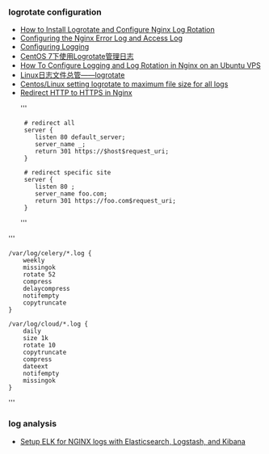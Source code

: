 

<h3> logrotate configuration </h3>
<ul>
  <li><a href="https://linoxide.com/linux-how-to/install-logrotate-configure-nginx-log-rotation/">How to Install Logrotate and Configure Nginx Log Rotation</a></li>
<li><a href="https://www.keycdn.com/support/nginx-error-log">Configuring the Nginx Error Log and Access Log</a></li>
<li><a href="https://docs.nginx.com/nginx/admin-guide/monitoring/logging/">Configuring Logging</a></li>
<li><a href="https://www.jianshu.com/p/1001b9d75e03">CentOS 7下使用Logrotate管理日志</a></li>
<li><a href="https://www.digitalocean.com/community/tutorials/how-to-configure-logging-and-log-rotation-in-nginx-on-an-ubuntu-vps">How To Configure Logging and Log Rotation in Nginx on an Ubuntu VPS</a> </li>
  <li> <a href="https://linux.cn/article-4126-1.html">Linux日志文件总管——logrotate</a></li>
  
  <li> <a href="https://stackoverflow.com/questions/20162176/centos-linux-setting-logrotate-to-maximum-file-size-for-all-logs">Centos/Linux setting logrotate to maximum file size for all logs</a></li>
  
  <li> <a href="https://serversforhackers.com/c/redirect-http-to-https-nginx"> Redirect HTTP to HTTPS in Nginx </a> </li>
  
  '''
  
     # redirect all
     server {
        listen 80 default_server;
        server_name _;
        return 301 https://$host$request_uri;
     }
     
     # redirect specific site
     server {
        listen 80 ;
        server_name foo.com;
        return 301 https://foo.com$request_uri;
     }
  
  '''
  
</ul>


'''

    /var/log/celery/*.log {
        weekly
        missingok
        rotate 52
        compress
        delaycompress
        notifempty
        copytruncate
    }
    
    /var/log/cloud/*.log {
        daily
        size 1k
        rotate 10
        copytruncate
        compress
        dateext
        notifempty
        missingok
    }

    
'''

<h3> log analysis </h3>
<ul>
  <li><a href="https://pawelurbanek.com/elk-nginx-logs-setup">Setup ELK for NGINX logs with Elasticsearch, Logstash, and Kibana</a> </li>
</ul>
